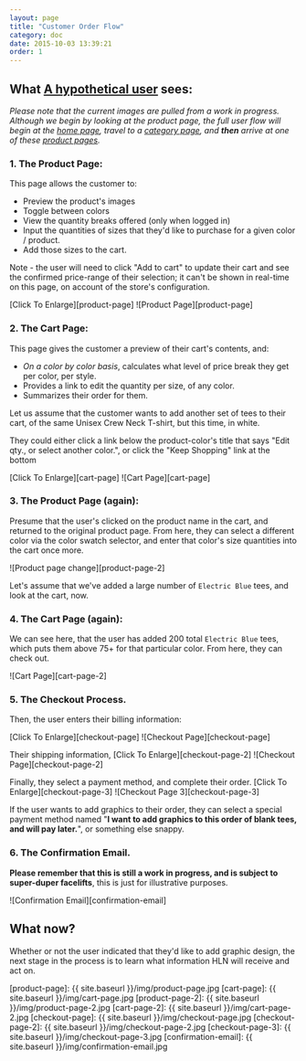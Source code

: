 ```yaml
---
layout: page
title: "Customer Order Flow"
category: doc
date: 2015-10-03 13:39:21
order: 1
---
```


## What <u>A hypothetical user</u> sees:

*Please note that the current images are pulled from a work in progress. Although we begin by looking at the product page, the full user flow will begin at the <u>home page</u>, travel to a <u>category page</u>, and __then__ arrive at one of these <u>product pages</u>.*

### 1. The Product Page:

This page allows the customer to:

* Preview the product's images
* Toggle between colors
* View the quantity breaks offered (only when logged in)
* Input the quantities of sizes that they'd like to purchase for a given color / product.
* Add those sizes to the cart.

Note - the user will need to click "Add to cart" to update their cart and see the confirmed price-range of their selection; it can't be shown in real-time on this page, on account of the store's configuration.

[Click To Enlarge][product-page]
![Product Page][product-page]

### 2. The Cart Page:

This page gives the customer a preview of their cart's contents, and:

* *On a color by color basis*, calculates what level of price break they get per color, per style.
* Provides a link to edit the quantity per size, of any color.
* Summarizes their order for them.

Let us assume that the customer wants to add another set of tees to their cart, of the same Unisex Crew Neck T-shirt, but this time, in white.

They could either click a link below the product-color's title that says "Edit qty., or select another color.", or click the "Keep Shopping" link at the bottom


[Click To Enlarge][cart-page]
![Cart Page][cart-page]

### 3. The Product Page (again):

Presume that the user's clicked on the product name in the cart, and returned to the original product page. From here, they can select a different color via the color swatch selector, and enter that color's size quantities into the cart once more.

![Product page change][product-page-2]

Let's assume that we've added a large number of `Electric Blue` tees, and look at the cart, now.

### 4. The Cart Page (again):

We can see here, that the user has added 200 total `Electric Blue` tees, which puts them above 75+ for that particular color. From here, they can check out.

![Cart Page][cart-page-2]


### 5. The Checkout Process.

Then, the user enters their billing information:

[Click To Enlarge][checkout-page]
![Checkout Page][checkout-page]

Their shipping information,
[Click To Enlarge][checkout-page-2]
![Checkout Page][checkout-page-2]

Finally, they select a payment method, and complete their order.
[Click To Enlarge][checkout-page-3]
![Checkout Page 3][checkout-page-3]

If the user wants to add graphics to their order, they can select a special payment method named "**I want to add graphics to this order of blank tees, and will pay later.**", or something else snappy.


### 6. The Confirmation Email.

**Please remember that this is still a work in progress, and is subject to super-duper facelifts**, this is just for illustrative purposes.

![Confirmation Email][confirmation-email]

## What now?

Whether or not the user indicated that they'd like to add graphic design, the next stage in the process is to learn what information HLN will receive and act on.

[product-page]: {{ site.baseurl }}/img/product-page.jpg
[cart-page]: {{ site.baseurl }}/img/cart-page.jpg
[product-page-2]: {{ site.baseurl }}/img/product-page-2.jpg
[cart-page-2]: {{ site.baseurl }}/img/cart-page-2.jpg
[checkout-page]: {{ site.baseurl }}/img/checkout-page.jpg
[checkout-page-2]: {{ site.baseurl }}/img/checkout-page-2.jpg
[checkout-page-3]: {{ site.baseurl }}/img/checkout-page-3.jpg
[confirmation-email]: {{ site.baseurl }}/img/confirmation-email.jpg

